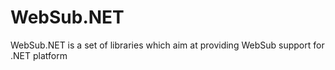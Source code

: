 # WebSub.NET
WebSub.NET is a set of libraries which aim at providing WebSub support for .NET platform
